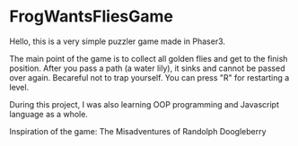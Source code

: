 # FrogWantsFliesGame
Hello, this is a very simple puzzler game made in Phaser3.

The main point of the game is to collect all golden flies and get to the finish position.
After you pass a path (a water lily), it sinks and cannot be passed over again. Becareful not to trap yourself.
You can press "R" for restarting a level. 

During this project, I was also learning OOP programming and Javascript language as a whole.

Inspiration of the game: The Misadventures of Randolph Doogleberry
